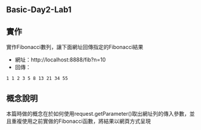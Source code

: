 Basic-Day2-Lab1
----

## 實作

實作Fibonacci數列，讓下面網址回傳指定的Fibonacci結果
* 網址：http://localhost:8888/fib?n=10
* 回傳：

```
1 1 2 3 5 8 13 21 34 55 
```

## 概念說明

本篇時做的概念在於如何使用request.getParameter()取出網址列的傳入參數，並且重複使用之前實做的Fibonacci函數，將結果以網頁方式呈現